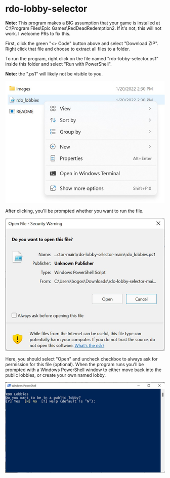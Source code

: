 # rdo-lobby-selector

**Note:** This program makes a BIG assumption that your game is installed at C:\Program Files\Epic Games\RedDeadRedemption2. If it's not, this will not work. I welcome PRs to fix this.

First, click the green "<> Code" button above and select "Download ZIP". Right click that file and choose to extract all files to a folder.

To run the program, right click on the file named "rdo-lobby-selector.ps1" inside this folder and select "Run with PowerShell". 

**Note:** the ".ps1" will likely not be visible to you.

![right click](images/right-click.jpg)

After clicking, you'll be prompted whether you want to run the file.

![open trust](images/security-warning.jpg)

Here, you should select "Open" and uncheck checkbox to always ask for permission for this file (optional). When the program runs you'll be prompted with a Windows PowerShell window to either move back into the public lobbies, or create your own named lobby.

![powershell](images/powershell.jpg)
